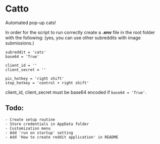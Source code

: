 # Catto
Automated pop-up cats!

In order for the script to run correctly create a **.env** file in the root folder with the following:
(yes, you can use other subreddits with image submissions.)
```
subreddit = 'cats'
base64 = 'True'

client_id = ''
client_secret = ''

pic_hotkey = 'right shift'
stop_hotkey = 'control + right shift'
```
client_id, client_secret must be base64 encoded if ```base64 = 'True'```.

## Todo:

    - Create setup routine
    - Store credentials in AppData folder
    - Customization menu
    - Add 'run on startup' setting
    - Add 'How to create reddit application' in README
